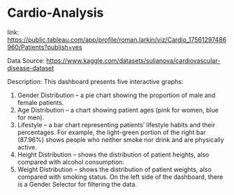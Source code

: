# Cardio-Analysis

link: https://public.tableau.com/app/profile/roman.larkin/viz/Cardio_17561297486960/Patients?publish=yes

Data Source: https://www.kaggle.com/datasets/sulianova/cardiovascular-disease-dataset

Description:
This dashboard presents five interactive graphs:
1. Gender Distribution – a pie chart showing the proportion of male and female patients.
2. Age Distribution – a chart showing patient ages (pink for women, blue for men).
3. Lifestyle – a bar chart representing patients’ lifestyle habits and their percentages. For example, the light-green portion of the right bar (87.96%) shows people who neither smoke nor drink and are physically active.
4. Height Distribution – shows the distribution of patient heights, also compared with alcohol consumption.
5. Weight Distribution – shows the distribution of patient weights, also compared with smoking status.
On the left side of the dashboard, there is a Gender Selector for filtering the data.
